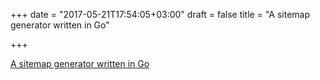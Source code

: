 +++
date = "2017-05-21T17:54:05+03:00"
draft = false
title = "A sitemap generator written in Go"

+++

<p><a href="https://github.com/vedhavyas/sitemap-generator">A sitemap generator written in Go</a></p>